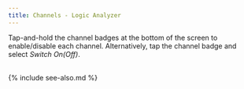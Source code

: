 ```yaml
---
title: Channels - Logic Analyzer
---
```


Tap-and-hold the channel badges at the bottom of the screen to enable/disable each channel.
Alternatively, tap the channel badge and select _Switch On(Off)_.

<br>
{% include see-also.md %}
